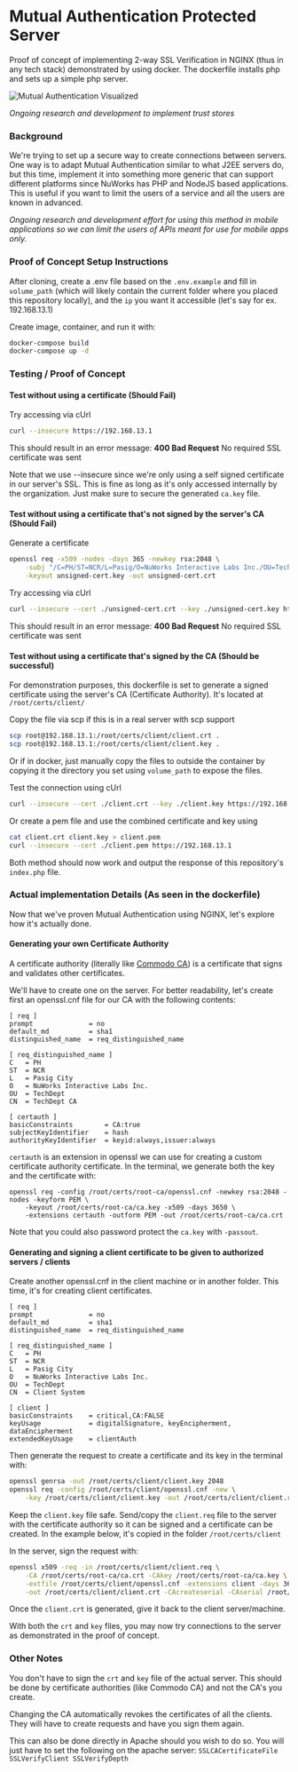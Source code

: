 # Mutual Authentication Protected Server
Proof of concept of implementing 2-way SSL Verification in NGINX (thus in any tech stack) demonstrated by using docker.
The dockerfile installs php and sets up a simple php server.

![Mutual Authentication Visualized](https://www.nevatech.com/blog/image.axd?picture=%2F2017%2F12%2Fimg01.png)

*Ongoing research and development to implement trust stores*

### Background

We're trying to set up a secure way to create connections between servers. One way is to adapt Mutual Authentication similar to what J2EE servers do, but this time, implement it into something more generic that can support different platforms since NuWorks has PHP and NodeJS based applications. This is useful if you want to limit the users of a service and all the users are known in advanced.

*Ongoing research and development effort for using this method in mobile applications so we can limit the users of APIs meant for use for mobile apps only.*

### Proof of Concept Setup Instructions

After cloning, create a .env file based on the ``.env.example`` and fill in ``volume_path`` (which will likely contain the current folder where you placed this repository locally), and the ``ip`` you want it accessible (let's say for ex. 192.168.13.1)

Create image, container, and run it with:
```bash
docker-compose build
docker-compose up -d
```

### Testing / Proof of Concept

#### Test without using a certificate (Should Fail)

Try accessing via cUrl
```bash
curl --insecure https://192.168.13.1
```

This should result in an error message:
__400 Bad Request__
No required SSL certificate was sent

Note that we use --insecure since we're only using a self signed certificate in our server's SSL. This is fine as long as it's only accessed internally by the organization. Just make sure to secure the generated ``ca.key`` file.

#### Test without using a certificate that's not signed by the server's CA (Should Fail)

Generate a certificate
```bash
openssl req -x509 -nodes -days 365 -newkey rsa:2048 \
	-subj "/C=PH/ST=NCR/L=Pasig/O=NuWorks Interactive Labs Inc./OU=Tech Dept./CN=Unsigned Cert" \
	-keyout unsigned-cert.key -out unsigned-cert.crt
```

Try accessing via cUrl

```bash
curl --insecure --cert ./unsigned-cert.crt --key ./unsigned-cert.key https://192.168.13.1
```

This should result in an error message:
__400 Bad Request__
No required SSL certificate was sent

#### Test without using a certificate that's signed by the CA (Should be successful)

For demonstration purposes, this dockerfile is set to generate a signed certificate using the server's CA (Certificate Authority). It's located at ``/root/certs/client/``

Copy the file via scp if this is in a real server with scp support
```bash
scp root@192.168.13.1:/root/certs/client/client.crt .
scp root@192.168.13.1:/root/certs/client/client.key .
```

Or if in docker, just manually copy the files to outside the container by copying it the directory you set using ``volume_path`` to expose the files.

Test the connection using cUrl

```bash
curl --insecure --cert ./client.crt --key ./client.key https://192.168.13.1
```

Or create a pem file and use the combined certificate and key using

```bash
cat client.crt client.key > client.pem
curl --insecure --cert ./client.pem https://192.168.13.1
```

Both method should now work and output the response of this repository's ``index.php`` file.

### Actual implementation Details (As seen in the dockerfile)

Now that we've proven Mutual Authentication using NGINX, let's explore how it's actually done.

#### Generating your own Certificate Authority

A certificate authority (literally like [Commodo CA](https://www.comodoca.com/)) is a certificate that signs and validates other certificates.

We'll have to create one on the server. For better readability, let's create first an openssl.cnf file for our CA with the following contents:
```
[ req ]
prompt              = no
default_md          = sha1
distinguished_name  = req_distinguished_name

[ req_distinguished_name ]
C   = PH
ST  = NCR
L   = Pasig City
O   = NuWorks Interactive Labs Inc.
OU  = TechDept
CN  = TechDept CA

[ certauth ]
basicConstraints        = CA:true
subjectKeyIdentifier    = hash
authorityKeyIdentifier  = keyid:always,issuer:always
```

``certauth`` is an extension in openssl we can use for creating a custom certificate authority certificate.
In the terminal, we generate both the key and the certificate with:

```
openssl req -config /root/certs/root-ca/openssl.cnf -newkey rsa:2048 -nodes -keyform PEM \
	-keyout /root/certs/root-ca/ca.key -x509 -days 3650 \
	-extensions certauth -outform PEM -out /root/certs/root-ca/ca.crt
```

Note that you could also password protect the ``ca.key`` with ``-passout``.

#### Generating and signing a client certificate to be given to authorized servers / clients

Create another openssl.cnf in the client machine or in another folder. This time, it's for creating client certificates.

```
[ req ]
prompt              = no
default_md          = sha1
distinguished_name  = req_distinguished_name

[ req_distinguished_name ]
C   = PH
ST  = NCR
L   = Pasig City
O   = NuWorks Interactive Labs Inc.
OU  = TechDept
CN  = Client System

[ client ]
basicConstraints    = critical,CA:FALSE
keyUsage            = digitalSignature, keyEncipherment, dataEncipherment
extendedKeyUsage    = clientAuth
```

Then generate the request to create a certificate and its key in the terminal with:

```bash
openssl genrsa -out /root/certs/client/client.key 2048
openssl req -config /root/certs/client/openssl.cnf -new \
	-key /root/certs/client/client.key -out /root/certs/client/client.req
```

Keep the ``client.key`` file safe. Send/copy the ``client.req`` file to the server with the certificate authority so it can be signed and a certificate can be created. In the example below, it's copied in the folder ``/root/certs/client``

In the server, sign the request with:

```bash
openssl x509 -req -in /root/certs/client/client.req \
	-CA /root/certs/root-ca/ca.crt -CAkey /root/certs/root-ca/ca.key \
	-extfile /root/certs/client/openssl.cnf -extensions client -days 365 -outform PEM \
	-out /root/certs/client/client.crt -CAcreateserial -CAserial /root/certs/client/serial.seq
```

Once the ``client.crt`` is generated, give it back to the client server/machine.

With both the ``crt`` and ``key`` files, you may now try connections to the server as demonstrated in the proof of concept.

### Other Notes

You don't have to sign the ``crt`` and ``key`` file of the actual server. This should be done by certificate authorities (like Commodo CA) and not the CA's you create.

Changing the CA automatically revokes the certificates of all the clients. They will have to create requests and have you sign them again.

This can also be done directly in Apache should you wish to do so. You will just have to set the following on the apache server:
``
SSLCACertificateFile
SSLVerifyClient
SSLVerifyDepth
``
